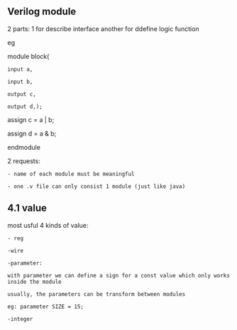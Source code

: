 ## Verilog module

2 parts: 1 for describe interface another for ddefine logic function

eg

module block(

    input a,

    input b,

    output c,

    output d,);

assign c = a | b;

assign d = a & b;

endmodule

2 requests:

    - name of each module must be meaningful

    - one .v file can only consist 1 module (just like java)

## 4.1 value

most usful 4 kinds of value:

    - reg

    -wire

    -parameter:

    with parameter we can define a sign for a const value which only works inside the module

    usually, the parameters can be transform between modules

    eg: parameter SIZE = 15;

    -integer
